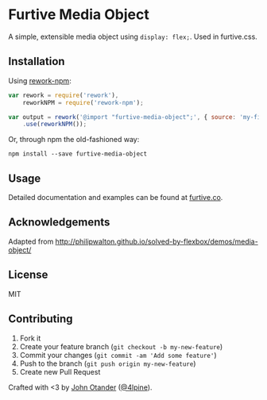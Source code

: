 # Furtive Media Object

A simple, extensible media object using `display: flex;`. Used in furtive.css.

## Installation

Using [rework-npm](https://github.com/reworkcss/rework-npm):

```javascript
var rework = require('rework'),
    reworkNPM = require('rework-npm');

var output = rework('@import "furtive-media-object";', { source: 'my-file.css' })
    .use(reworkNPM());
```

Or, through npm the old-fashioned way:

```
npm install --save furtive-media-object
```

## Usage

Detailed documentation and examples can be found at [furtive.co](http://furtive.co).

## Acknowledgements

Adapted from <http://philipwalton.github.io/solved-by-flexbox/demos/media-object/>

## License

MIT

## Contributing

1. Fork it
2. Create your feature branch (`git checkout -b my-new-feature`)
3. Commit your changes (`git commit -am 'Add some feature'`)
4. Push to the branch (`git push origin my-new-feature`)
5. Create new Pull Request

Crafted with <3 by [John Otander](http://johnotander.com) ([@4lpine](https://twitter.com/4lpine)).
